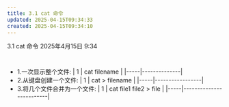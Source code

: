 ```yaml
---
title: 3.1 cat 命令
updated: 2025-04-15T09:34:33
created: 2025-04-15T09:34:10
---
```


3.1 cat 命令
2025年4月15日
9:34

# 
- 1.一次显示整个文件:
| 1   | cat filename |
|-----|--------------|
- 2.从键盘创建一个文件:
| 1   | cat \> filename |
|-----|-----------------|
- 3.将几个文件合并为一个文件:
| 1   | cat file1 file2 \> file |
|-----|-------------------------|
